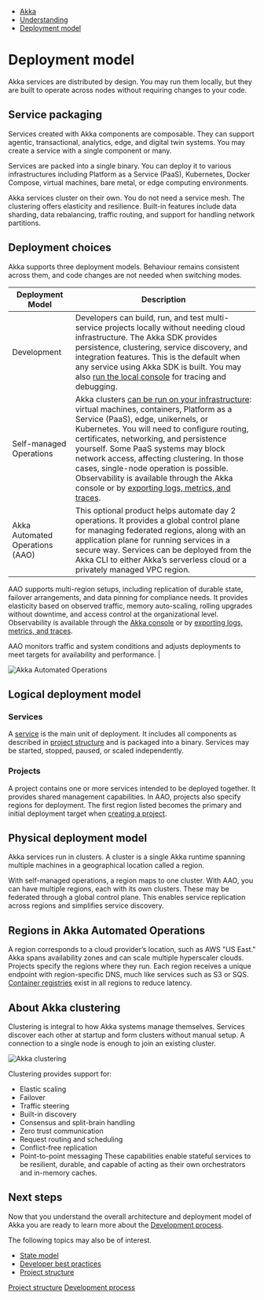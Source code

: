 <!-- <nav> -->
- [Akka](../index.html)
- [Understanding](index.html)
- [Deployment model](deployment-model.html)

<!-- </nav> -->

# Deployment model

Akka services are distributed by design. You may run them locally, but they are built to operate across nodes without requiring changes to your code.

## <a href="about:blank#_service_packaging"></a> Service packaging

Services created with Akka components are composable. They can support agentic, transactional, analytics, edge, and digital twin systems. You may create a service with a single component or many.

Services are packed into a single binary. You can deploy it to various infrastructures including Platform as a Service (PaaS), Kubernetes, Docker Compose, virtual machines, bare metal, or edge computing environments.

Akka services cluster on their own. You do not need a service mesh. The clustering offers elasticity and resilience. Built-in features include data sharding, data rebalancing, traffic routing, and support for handling network partitions.

## <a href="about:blank#_deployment_choices"></a> Deployment choices

Akka supports three deployment models. Behaviour remains consistent across them, and code changes are not needed when switching modes.

| Deployment Model | Description |
| --- | --- |
| Development | Developers can build, run, and test multi-service projects locally without needing cloud infrastructure. The Akka SDK provides persistence, clustering, service discovery, and integration features. This is the default when any service using Akka SDK is built. You may also [run the local console](../java/running-locally.html#_local_console) for tracing and debugging. |
| Self-managed Operations | Akka clusters [can be run on your infrastructure](concepts.html#_service_packaging): virtual machines, containers, Platform as a Service (PaaS), edge, unikernels, or Kubernetes. You will need to configure routing, certificates, networking, and persistence yourself. Some PaaS systems may block network access, affecting clustering. In those cases, single-node operation is possible. Observability is available through the Akka console or by [exporting logs, metrics, and traces](../operations/observability-and-monitoring/observability-exports.html). |
| Akka Automated Operations (AAO) | This optional product helps automate day 2 operations. It provides a global control plane for managing federated regions, along with an application plane for running services in a secure way. Services can be deployed from the Akka CLI to either Akka’s serverless cloud or a privately managed VPC region.

AAO supports multi-region setups, including replication of durable state, failover arrangements, and data pinning for compliance needs. It provides elasticity based on observed traffic, memory auto-scaling, rolling upgrades without downtime, and access control at the organizational level. Observability is available through the [Akka console](https://console.akka.io/) or by [exporting logs, metrics, and traces](../operations/observability-and-monitoring/observability-exports.html).

AAO monitors traffic and system conditions and adjusts deployments to meet targets for availability and performance. |

![Akka Automated Operations](_images/akka-automated-operations.png)


## <a href="about:blank#_logical_deployment_model"></a> Logical deployment model

### <a href="about:blank#_services"></a> Services

A [service](../operations/services/index.html) is the main unit of deployment. It includes all components as described in [project structure](architecture-model.html) and is packaged into a binary. Services may be started, stopped, paused, or scaled independently.

### <a href="about:blank#_projects"></a> Projects

A project contains one or more services intended to be deployed together. It provides shared management capabilities. In AAO, projects also specify regions for deployment. The first region listed becomes the primary and initial deployment target when [creating a project](../operations/projects/create-project.html).

## <a href="about:blank#_physical_deployment_model"></a> Physical deployment model

Akka services run in clusters. A cluster is a single Akka runtime spanning multiple machines in a geographical location called a region.

With self-managed operations, a region maps to one cluster. With AAO, you can have multiple regions, each with its own clusters. These may be federated through a global control plane. This enables service replication across regions and simplifies service discovery.

## <a href="about:blank#_regions_in_akka_automated_operations"></a> Regions in Akka Automated Operations

A region corresponds to a cloud provider’s location, such as AWS "US East." Akka spans availability zones and can scale multiple hyperscaler clouds. Projects specify the regions where they run. Each region receives a unique endpoint with region-specific DNS, much like services such as S3 or SQS. [Container registries](../operations/projects/container-registries.html) exist in all regions to reduce latency.

## <a href="about:blank#_about_akka_clustering"></a> About Akka clustering

Clustering is integral to how Akka systems manage themselves. Services discover each other at startup and form clusters without manual setup. A connection to a single node is enough to join an existing cluster.

![Akka clustering](_images/akka-clustering.png)


Clustering provides support for:

- Elastic scaling
- Failover
- Traffic steering
- Built-in discovery
- Consensus and split-brain handling
- Zero trust communication
- Request routing and scheduling
- Conflict-free replication
- Point-to-point messaging
These capabilities enable stateful services to be resilient, durable, and capable of acting as their own orchestrators and in-memory caches.

## <a href="about:blank#_next_steps"></a> Next steps

Now that you understand the overall architecture and deployment model of Akka you are ready to learn more about the [Development process](development-process.html).

The following topics may also be of interest.

- [State model](state-model.html)
- [Developer best practices](../java/dev-best-practices.html)
- [Project structure](architecture-model.html)

<!-- <footer> -->
<!-- <nav> -->
[Project structure](architecture-model.html) [Development process](development-process.html)
<!-- </nav> -->

<!-- </footer> -->

<!-- <aside> -->

<!-- </aside> -->